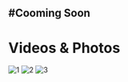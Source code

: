 #Cooming Soon 
-----
# Videos & Photos 
![1](https://i.imgur.com/vqnSzkj.png)
![2](https://imgur.com/PnlLqjG)
![3](https://i.imgur.com/MbsNMxv.png)
